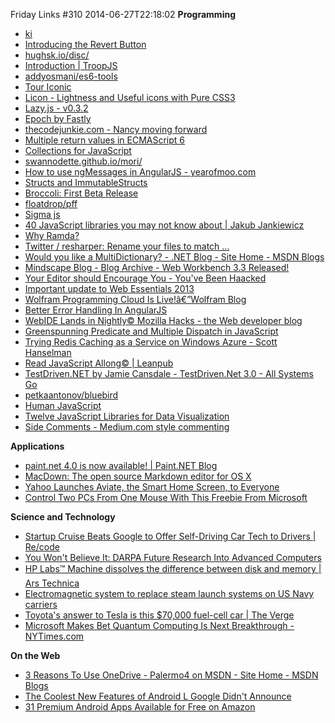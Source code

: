Friday Links #310
2014-06-27T22:18:02
**Programming**

  * [ki](http://ki-lang.org/)
  * [Introducing the Revert Button](https://github.com/blog/1857-introducing-the-revert-button)
  * [hughsk.io/disc/](http://hughsk.io/disc/)
  * [Introduction | TroopJS](http://troopjs.com/index.html)
  * [addyosmani/es6-tools](https://github.com/addyosmani/es6-tools?utm_source=The+Web+Weekly+Newsletter&utm_campaign=dce313b6e3-The_Web_Weekly_Edition_9&utm_medium=email&utm_term=0_8ad074a071-dce313b6e3-100366213)
  * [Tour Iconic](https://useiconic.com/tour/?utm_source=The+Web+Weekly+Newsletter&utm_campaign=dce313b6e3-The_Web_Weekly_Edition_9&utm_medium=email&utm_term=0_8ad074a071-dce313b6e3-100366213)
  * [Licon - Lightness and Useful icons with Pure CSS3](http://siamakmokhtari.github.io/licon/?utm_source=html5weekly&utm_medium=email)
  * [Lazy.js - v0.3.2](http://danieltao.com/lazy.js/)
  * [Epoch by Fastly](http://fastly.github.io/epoch/)
  * [thecodejunkie.com - Nancy moving forward](http://thecodejunkie.com/2014/06/19/nancy-moving-forward/)
  * [Multiple return values in ECMAScript 6](http://www.2ality.com/2014/06/es6-multiple-return-values.html?utm_source=javascriptweekly&utm_medium=email)
  * [Collections for JavaScript](http://www.collectionsjs.com/?utm_source=javascriptweekly&utm_medium=email)
  * [swannodette.github.io/mori/](http://swannodette.github.io/mori/)
  * [How to use ngMessages in AngularJS - yearofmoo.com](http://www.yearofmoo.com/2014/05/how-to-use-ngmessages-in-angularjs.html?utm_source=The%2BWeb%2BWeekly%2BNewsletter&utm_campaign=dce313b6e3-The_Web_Weekly_Edition_9&utm_medium=email&utm_term=0_8ad074a071-dce313b6e3-100366213)
  * [Structs and ImmutableStructs](http://raganwald.com/2014/06/15/immutable-structs.html)
  * [Broccoli: First Beta Release](http://www.solitr.com/blog/2014/02/broccoli-first-release/)
  * [floatdrop/pff](https://github.com/floatdrop/pff)
  * [Sigma js](http://sigmajs.org/)
  * [40 JavaScript libraries you may not know about | Jakub Jankiewicz](http://jcubic.wordpress.com/2014/06/16/40-javascript-libraries-you-may-not-know-about/)
  * [Why Ramda?](http://fr.umio.us/why-ramda/)
  * [Twitter / resharper: Rename your files to match ...](https://twitter.com/resharper/status/481039916047278081/photo/1)
  * [Would you like a MultiDictionary? - .NET Blog - Site Home - MSDN Blogs](http://blogs.msdn.com/b/dotnet/archive/2014/06/20/would-you-like-a-multidictionary.aspx)
  * [Mindscape Blog - Blog Archive - Web Workbench 3.3 Released!](http://www.mindscapehq.com/blog/index.php/2014/06/19/web-workbench-3-3-released/)
  * [Your Editor should Encourage You - You've Been Haacked](http://haacked.com/archive/2014/06/20/encourage-vs/?utm_source=feedburner&utm_medium=feed&utm_campaign=Feed%3A+haacked+%28you%27ve+been+HAACKED%29)
  * [Important update to Web Essentials 2013](http://madskristensen.net/post/important-update-to-web-essentials-2013)
  * [Wolfram Programming Cloud Is Live!â€”Wolfram Blog](http://blog.wolfram.com/2014/06/23/wolfram-programming-cloud-is-live/)
  * [Better Error Handling In AngularJS](http://odetocode.com/blogs/scott/archive/2014/04/21/better-error-handling-in-angularjs.aspx?utm_source=ng-newsletter&utm_campaign=4f5649e69d-AngularJS_Newsletter_6_24_146_23_2014&utm_medium=email&utm_term=0_fa61364f13-4f5649e69d-88880093)
  * [WebIDE Lands in Nightly© Mozilla Hacks - the Web developer blog](https://hacks.mozilla.org/2014/06/webide-lands-in-nightly/)
  * [Greenspunning Predicate and Multiple Dispatch in JavaScript](http://raganwald.com/2014/06/23/multiple-dispatch.html)
  * [Trying Redis Caching as a Service on Windows Azure - Scott Hanselman](http://www.hanselman.com/blog/TryingRedisCachingAsAServiceOnWindowsAzure.aspx)
  * [Read JavaScript Allong© | Leanpub](https://leanpub.com/javascript-allonge/read#leanpub-auto-a-pull-of-the-lever-prefaces)
  * [TestDriven.NET by Jamie Cansdale - TestDriven.Net 3.0 - All Systems Go](http://weblogs.asp.net/nunitaddin/testdriven-net-3-0-all-systems-go)
  * [petkaantonov/bluebird](https://github.com/petkaantonov/bluebird)
  * [Human JavaScript](http://read.humanjavascript.com/ch06-models.html)
  * [Twelve JavaScript Libraries for Data Visualization](http://www.sitepoint.com/twelve-javascript-libraries-data-visualization/?utm_source=javascriptweekly&utm_medium=email)
  * [Side Comments - Medium.com style commenting](http://aroc.github.io/side-comments-demo/?utm_source=javascriptweekly&utm_medium=email)

**Applications**

  * [paint.net 4.0 is now available! | Paint.NET Blog](http://blog.getpaint.net/2014/06/24/paint-net-4-0-is-now-available/)
  * [MacDown: The open source Markdown editor for OS X](http://macdown.uranusjr.com/)
  * [Yahoo Launches Aviate, the Smart Home Screen, to Everyone](http://lifehacker.com/yahoo-launches-aviate-the-smart-home-screen-to-everyo-1594888109?utm_source=feedburner&utm_medium=feed&utm_campaign=Feed%3A+lifehacker%2Ffull+%28Lifehacker%29)
  * [Control Two PCs From One Mouse With This Freebie From Microsoft](http://www.techsupportalert.com/content/control-two-pcs-one-mouse-freebie-microsoft.htm)

**Science and Technology**

  * [Startup Cruise Beats Google to Offer Self-Driving Car Tech to Drivers | Re/code](http://recode.net/2014/06/23/tiny-startup-cruise-beats-google-to-offer-self-driving-car-tech-to-consumers/)
  * [You Won't Believe It: DARPA Future Research Into Advanced Computers](http://www.makeuseof.com/tag/darpa-future-research-advanced-computers/)
  * [HP Labs™ Machine dissolves the difference between disk and memory | Ars Technica](http://arstechnica.com/information-technology/2014/06/hp-labs-machine-dissolves-the-difference-between-disk-and-memory/)
  * [Electromagnetic system to replace steam launch systems on US Navy carriers](http://www.gizmag.com/electromagnetic-aircraft-launch-system-emals-us-navy/32645/)
  * [Toyota's answer to Tesla is this $70,000 fuel-cell car | The Verge](http://www.theverge.com/2014/6/25/5841024/toyotas-answer-to-tesla-is-this-70000-fuel-cell-car?utm_source=twitterfeed&utm_medium=twitter)
  * [Microsoft Makes Bet Quantum Computing Is Next Breakthrough - NYTimes.com](http://www.nytimes.com/2014/06/24/technology/microsoft-makes-a-bet-on-quantum-computing-research.html?_r=0#b06g25t20w14)

**On the Web**

  * [3 Reasons To Use OneDrive - Palermo4 on MSDN - Site Home - MSDN Blogs](http://blogs.msdn.com/b/palermo4/archive/2014/06/23/3-reasons-to-use-onedrive.aspx)
  * [The Coolest New Features of Android L Google Didn't Announce](http://lifehacker.com/the-coolest-new-features-of-android-l-google-didnt-anno-1596944149)
  * [31 Premium Android Apps Available for Free on Amazon](http://www.labnol.org/internet/free-android-apps-on-amazon/28559/)
